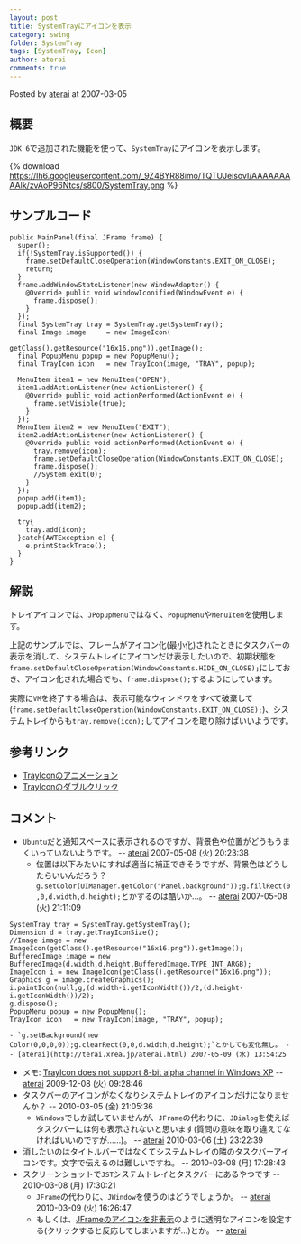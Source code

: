 ```yaml
---
layout: post
title: SystemTrayにアイコンを表示
category: swing
folder: SystemTray
tags: [SystemTray, Icon]
author: aterai
comments: true
---
```


Posted by [aterai](http://terai.xrea.jp/aterai.html) at 2007-03-05

## 概要
`JDK 6`で追加された機能を使って、`SystemTray`にアイコンを表示します。

{% download https://lh6.googleusercontent.com/_9Z4BYR88imo/TQTUJeisovI/AAAAAAAAAlk/zvAoP96Ntcs/s800/SystemTray.png %}

## サンプルコード
<pre class="prettyprint"><code>public MainPanel(final JFrame frame) {
  super();
  if(!SystemTray.isSupported()) {
    frame.setDefaultCloseOperation(WindowConstants.EXIT_ON_CLOSE);
    return;
  }
  frame.addWindowStateListener(new WindowAdapter() {
    @Override public void windowIconified(WindowEvent e) {
      frame.dispose();
    }
  });
  final SystemTray tray = SystemTray.getSystemTray();
  final Image image     = new ImageIcon(
                            getClass().getResource("16x16.png")).getImage();
  final PopupMenu popup = new PopupMenu();
  final TrayIcon icon   = new TrayIcon(image, "TRAY", popup);

  MenuItem item1 = new MenuItem("OPEN");
  item1.addActionListener(new ActionListener() {
    @Override public void actionPerformed(ActionEvent e) {
      frame.setVisible(true);
    }
  });
  MenuItem item2 = new MenuItem("EXIT");
  item2.addActionListener(new ActionListener() {
    @Override public void actionPerformed(ActionEvent e) {
      tray.remove(icon);
      frame.setDefaultCloseOperation(WindowConstants.EXIT_ON_CLOSE);
      frame.dispose();
      //System.exit(0);
    }
  });
  popup.add(item1);
  popup.add(item2);

  try{
    tray.add(icon);
  }catch(AWTException e) {
    e.printStackTrace();
  }
}
</code></pre>

## 解説
トレイアイコンでは、`JPopupMenu`ではなく、`PopupMenu`や`MenuItem`を使用します。

上記のサンプルでは、フレームがアイコン化(最小化)されたときにタスクバーの表示を消して、システムトレイにアイコンだけ表示したいので、初期状態を`frame.setDefaultCloseOperation(WindowConstants.HIDE_ON_CLOSE);`にしておき、アイコン化された場合でも、`frame.dispose();`するようにしています。

実際に`VM`を終了する場合は、表示可能なウィンドウをすべて破棄して(`frame.setDefaultCloseOperation(WindowConstants.EXIT_ON_CLOSE);`)、システムトレイからも`tray.remove(icon);`してアイコンを取り除けばいいようです。

## 参考リンク
- [TrayIconのアニメーション](http://terai.xrea.jp/Swing/AnimatedTrayIcon.html)
- [TrayIconのダブルクリック](http://terai.xrea.jp/Swing/ClickTrayIcon.html)

<!-- dummy comment line for breaking list -->

## コメント
- `Ubuntu`だと通知スペースに表示されるのですが、背景色や位置がどうもうまくいっていないようです。 -- [aterai](http://terai.xrea.jp/aterai.html) 2007-05-08 (火) 20:23:38
    - 位置は以下みたいにすれば適当に補正できそうですが、背景色はどうしたらいいんだろう？ `g.setColor(UIManager.getColor("Panel.background"));g.fillRect(0,0,d.width,d.height);`とかするのは酷いか…。 -- [aterai](http://terai.xrea.jp/aterai.html) 2007-05-08 (火) 21:11:09

<!-- dummy comment line for breaking list -->

<pre class="prettyprint"><code>SystemTray tray = SystemTray.getSystemTray();
Dimension d = tray.getTrayIconSize();
//Image image = new ImageIcon(getClass().getResource("16x16.png")).getImage();
BufferedImage image = new BufferedImage(d.width,d.height,BufferedImage.TYPE_INT_ARGB);
ImageIcon i = new ImageIcon(getClass().getResource("16x16.png"));
Graphics g = image.createGraphics();
i.paintIcon(null,g,(d.width-i.getIconWidth())/2,(d.height-i.getIconWidth())/2);
g.dispose();
PopupMenu popup = new PopupMenu();
TrayIcon icon   = new TrayIcon(image, "TRAY", popup);
</code></pre>

    - `g.setBackground(new Color(0,0,0,0));g.clearRect(0,0,d.width,d.height);`とかしても変化無し。 -- [aterai](http://terai.xrea.jp/aterai.html) 2007-05-09 (水) 13:54:25
- メモ: [TrayIcon does not support 8-bit alpha channel in Windows XP](http://bugs.sun.com/bugdatabase/view_bug.do?bug_id=6707273) -- [aterai](http://terai.xrea.jp/aterai.html) 2009-12-08 (火) 09:28:46
- タスクバーのアイコンがなくなりシステムトレイのアイコンだけになりませんか？ --  2010-03-05 (金) 21:05:36
    - `Windows`でしか試していませんが、`JFrame`の代わりに、`JDialog`を使えばタスクバーには何も表示されないと思います(質問の意味を取り違えてなければいいのですが……)。 -- [aterai](http://terai.xrea.jp/aterai.html) 2010-03-06 (土) 23:22:39
- 消したいのはタイトルバーではなくてシステムトレイの隣のタスクバーアイコンです。文字で伝えるのは難しいですね。 --  2010-03-08 (月) 17:28:43
- スクリーンショットで`JST`システムトレイとタスクバーにあるやつです --  2010-03-08 (月) 17:30:21
    - `JFrame`の代わりに、`JWindow`を使うのはどうでしょうか。 -- [aterai](http://terai.xrea.jp/aterai.html) 2010-03-09 (火) 16:26:47
    - もしくは、[JFrameのアイコンを非表示](http://terai.xrea.jp/Swing/DisableDefaultIcon.html)のように透明なアイコンを設定する(クリックすると反応してしまいますが…)とか。 -- [aterai](http://terai.xrea.jp/aterai.html)

<!-- dummy comment line for breaking list -->

